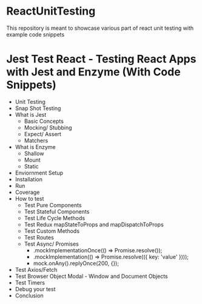 # ReactUnitTesting
This repository is meant to showcase various part of react unit testing with example code snippets

# Jest Test React - Testing React Apps with Jest and Enzyme (With Code Snippets)

- Unit Testing
- Snap Shot Testing
- What is Jest
  - Basic Concepts
  - Mocking/ Stubbing
  - Expect/ Assert
  - Matchers
- What is Enzyme
  - Shallow
  - Mount
  - Static
- Enviornment Setup
- Installation
- Run
- Coverage
- How to test
  - Test Pure Components
  - Test Stateful Components
  - Test Life Cycle Methods
  - Test Redux mapStateToProps and mapDispatchToProps
  - Test Custom Methods
  - Test Routes
  - Test Async/ Promises
    - <service-name>.mockImplementationOnce(() => Promise.resolve());
    - <service>.mockImplementation(() => Promise.resolve(({ key: 'value' })));
    - mock.onAny().replyOnce(200, {});
- Test Axios/Fetch
- Test Browser Object Modal - Window and Document Objects
- Test Timers
- Debug your test
- Conclusion
